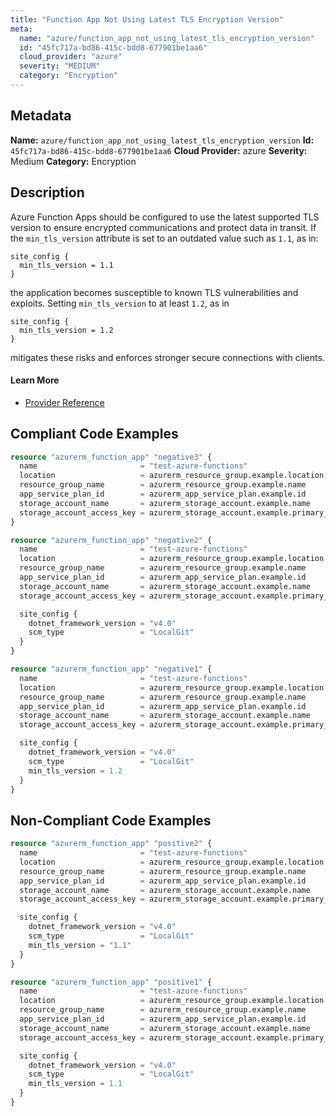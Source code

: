 ```yaml
---
title: "Function App Not Using Latest TLS Encryption Version"
meta:
  name: "azure/function_app_not_using_latest_tls_encryption_version"
  id: "45fc717a-bd86-415c-bdd8-677901be1aa6"
  cloud_provider: "azure"
  severity: "MEDIUM"
  category: "Encryption"
---
```

## Metadata
**Name:** `azure/function_app_not_using_latest_tls_encryption_version`
**Id:** `45fc717a-bd86-415c-bdd8-677901be1aa6`
**Cloud Provider:** azure
**Severity:** Medium
**Category:** Encryption
## Description
Azure Function Apps should be configured to use the latest supported TLS version to ensure encrypted communications and protect data in transit. If the `min_tls_version` attribute is set to an outdated value such as `1.1`, as in:

```
site_config {
  min_tls_version = 1.1
}
```

the application becomes susceptible to known TLS vulnerabilities and exploits. Setting `min_tls_version` to at least `1.2`, as in

```
site_config {
  min_tls_version = 1.2
}
```

mitigates these risks and enforces stronger secure connections with clients.

#### Learn More

 - [Provider Reference](https://registry.terraform.io/providers/hashicorp/azurerm/latest/docs/resources/function_app#min_tls_version)


## Compliant Code Examples
```terraform
resource "azurerm_function_app" "negative3" {
  name                       = "test-azure-functions"
  location                   = azurerm_resource_group.example.location
  resource_group_name        = azurerm_resource_group.example.name
  app_service_plan_id        = azurerm_app_service_plan.example.id
  storage_account_name       = azurerm_storage_account.example.name
  storage_account_access_key = azurerm_storage_account.example.primary_access_key
}

```

```terraform
resource "azurerm_function_app" "negative2" {
  name                       = "test-azure-functions"
  location                   = azurerm_resource_group.example.location
  resource_group_name        = azurerm_resource_group.example.name
  app_service_plan_id        = azurerm_app_service_plan.example.id
  storage_account_name       = azurerm_storage_account.example.name
  storage_account_access_key = azurerm_storage_account.example.primary_access_key

  site_config {
    dotnet_framework_version = "v4.0"
    scm_type                 = "LocalGit"
  }
}

```

```terraform
resource "azurerm_function_app" "negative1" {
  name                       = "test-azure-functions"
  location                   = azurerm_resource_group.example.location
  resource_group_name        = azurerm_resource_group.example.name
  app_service_plan_id        = azurerm_app_service_plan.example.id
  storage_account_name       = azurerm_storage_account.example.name
  storage_account_access_key = azurerm_storage_account.example.primary_access_key

  site_config {
    dotnet_framework_version = "v4.0"
    scm_type                 = "LocalGit"
    min_tls_version = 1.2
  }
}

```
## Non-Compliant Code Examples
```terraform
resource "azurerm_function_app" "positive2" {
  name                       = "test-azure-functions"
  location                   = azurerm_resource_group.example.location
  resource_group_name        = azurerm_resource_group.example.name
  app_service_plan_id        = azurerm_app_service_plan.example.id
  storage_account_name       = azurerm_storage_account.example.name
  storage_account_access_key = azurerm_storage_account.example.primary_access_key

  site_config {
    dotnet_framework_version = "v4.0"
    scm_type                 = "LocalGit"
    min_tls_version = "1.1"
  }
}

```

```terraform
resource "azurerm_function_app" "positive1" {
  name                       = "test-azure-functions"
  location                   = azurerm_resource_group.example.location
  resource_group_name        = azurerm_resource_group.example.name
  app_service_plan_id        = azurerm_app_service_plan.example.id
  storage_account_name       = azurerm_storage_account.example.name
  storage_account_access_key = azurerm_storage_account.example.primary_access_key

  site_config {
    dotnet_framework_version = "v4.0"
    scm_type                 = "LocalGit"
    min_tls_version = 1.1
  }
}

```